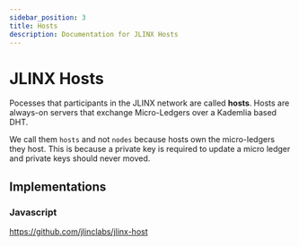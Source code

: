 ```yaml
---
sidebar_position: 3
title: Hosts
description: Documentation for JLINX Hosts
---
```


# JLINX Hosts

Pocesses that participants in the JLINX network are called **hosts**. Hosts are always-on servers that exchange Micro-Ledgers over a Kademlia based DHT.

We call them `hosts` and not `nodes` because hosts own the micro-ledgers they host. This is because a private key is required to update a micro ledger and private keys should never moved.

## Implementations

### Javascript

https://github.com/jlinclabs/jlinx-host
